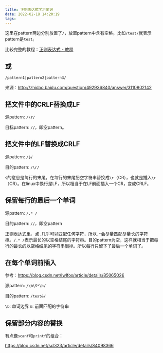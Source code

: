 ```yaml
---
title: 正则表达式学习笔记
date: 2022-02-18 14:20:19
tags:
---
```


这里在pattern两边分别放置了`/`，放置pattern中含有空格。比如`/test/`就表示pattern是`test`。

比较完整的教程：[正则表达式 - 教程](https://www.runoob.com/regexp/regexp-tutorial.html)

## 或

`/pattern1|pattern2|pattern3/`

来源：<http://zhidao.baidu.com/question/492936840/answer/3110802142>

## 把文件中的CRLF替换成LF

源pattern: `/\r/`

目标pattern: `//`，即空pattern。

## 把文件中的LF替换成CRLF

源pattern: `/$/`

目的pattern: `/\r/`

`$`的意思是每行的末尾。在每行的末尾把空字符串替换成`\r`（CR），也就是插入`\r`（CR）。在linux中换行是LF，所以相当于在LF前面插入一个CR，变成CRLF。

## 保留每行的最后一个单词

源pattern: `/.* /`

目的pattern: `//`，即空pattern

正则表达式里，点`.`几乎可以匹配任何字符，所以`.*`会尽量匹配尽量长的字符串。`/.* /`表示最长的以空格结尾的字符串。目的pattern为空，这样就相当于把每行的最长的以空格结尾的字符串删掉。所以每行只留下了最后一个单词了。

## 在每个单词前插入

参考：<https://blog.csdn.net/lwlfox/article/details/85065026>

源pattern: `/\b\S*\b/`

目的pattern: `/test&/`

`\b`: 单词边界
`&`: 前面匹配的字符串

## 保留部分内容的替换

有点像`scanf`和`printf`的组合：

<https://blog.csdn.net/scl323/article/details/84098366>

